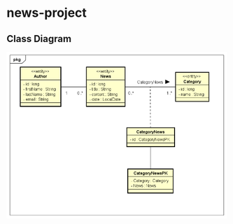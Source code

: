 # news-project

## Class Diagram

<img src="https://github.com/ClaudioNoggueira/news-project/blob/main/diagrams/class-diagram.png" alt="Class-diagram"/>
